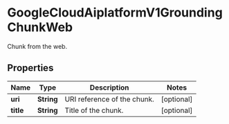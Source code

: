 

# GoogleCloudAiplatformV1GroundingChunkWeb

Chunk from the web.

## Properties

| Name | Type | Description | Notes |
|------------ | ------------- | ------------- | -------------|
|**uri** | **String** | URI reference of the chunk. |  [optional] |
|**title** | **String** | Title of the chunk. |  [optional] |



